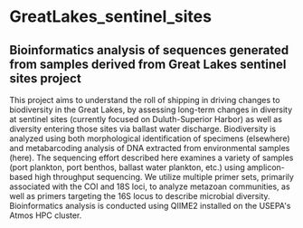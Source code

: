 # GreatLakes_sentinel_sites
## Bioinformatics analysis of sequences generated from samples derived from Great Lakes sentinel sites project
This project aims to understand the roll of shipping in driving changes to biodiversity in the Great Lakes, by assessing long-term changes in diversity at sentinel sites (currently focused on Duluth-Superior Harbor) as well as diversity entering those sites via ballast water discharge. Biodiversity is analyzed using both morphological identification of specimens (elsewhere) and metabarcoding analysis of DNA extracted from environmental samples (here). The sequencing effort described here examines a variety of samples (port plankton, port benthos, ballast water plankton, etc.) using amplicon-based high throughput sequencing. We utilize multiple primer sets, primarily associated with the COI and 18S loci, to analyze metazoan communities, as well as primers targeting the 16S locus to describe microbial diversity. Bioinformatics analysis is conducted using QIIME2 installed on the USEPA's Atmos HPC cluster.
